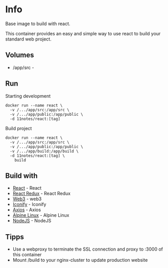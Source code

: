 # Info
Base image to build with react.

This container provides an easy and simple way to use react to build your standard web project.

## Volumes
* /app/src - 

## Run
Starting development
```shell
docker run --name react \
  -v /.../app/src:/app/src \
  -v /.../app/public:/app/public \
  -d 11notes/react:[tag]
```

Build project
```shell
docker run --name react \
  -v /.../app/src:/app/src \
  -v /.../app/public:/app/public \
  -v /.../app/build:/app/build \
  -d 11notes/react:[tag] \
    build
```

## Build with
* [React](https://reactjs.org/) - React
* [React Redux](https://react-redux.js.org/) - React Redux
* [Web3](https://www.npmjs.com/package/web3) - web3
* [Iconify](https://docs.iconify.design/icon-components/react/) - Iconify
* [Axios](https://www.npmjs.com/package/axios) - Axios
* [Alpine Linux](https://alpinelinux.org/) - Alpine Linux
* [NodeJS](https://nodejs.org/en/) - NodeJS

## Tipps
* Use a webproxy to terminate the SSL connection and proxy to :3000 of this container
* Mount /build to your nginx-cluster to update production website